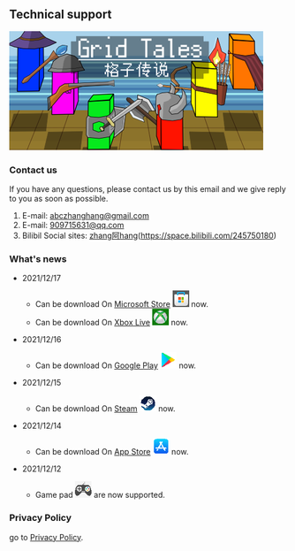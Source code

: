 ## Technical support
![an image](./Adverting2_460_215.png)
### Contact us

 If you have any questions, please contact us by this email and we give reply to you as soon as possible.

1. E-mail: <abczhanghang@gmail.com>
2. E-mail: <909715631@qq.com>
3. Bilibil Social sites: [zhang阿hang](./Icon_bilibili.png)(https://space.bilibili.com/245750180)

### What's news
- 2021/12/17
  - Can be download On [Microsoft Store](https://www.microsoft.com/store/apps/9NBZGWPTSVL8) ![Microsoft Store](./Icon_microsoft.png) now.
  - Can be download On [Xbox Live](https://www.xbox.com/en-us/games/store/grid-tales/9nbzgwptsvl8) ![Xbox Live](./Icon_xbox.png) now.

- 2021/12/16
  - Can be download On [Google Play](https://play.google.com/store/apps/details?id=com.lehuan.GridTales) ![Google play](./Icon_google.png) now.

- 2021/12/15
  - Can be download On [Steam](https://store.steampowered.com/app/1739940/Grid_Tales/) ![steam](./Icon_steam.png) now.

- 2021/12/14
  - Can be download On [App Store](https://apps.apple.com/app/id1597284793) ![App Store](./Icon_appstore.png) now.

- 2021/12/12
  - Game pad ![pad](./Icon_pad.png) are now supported.

<!-- For more details see [Basic writing and formatting syntax](https://docs.github.com/en/github/writing-on-github/getting-started-with-writing-and-formatting-on-github/basic-writing-and-formatting-syntax). -->
### Privacy Policy
go to [Privacy Policy](./policy.md).

<!-- ### Support or Contact

Having trouble with Pages? Check out our [documentation](https://docs.github.com/categories/github-pages-basics/) or [contact support](https://support.github.com/contact) and we’ll help you sort it out. -->
